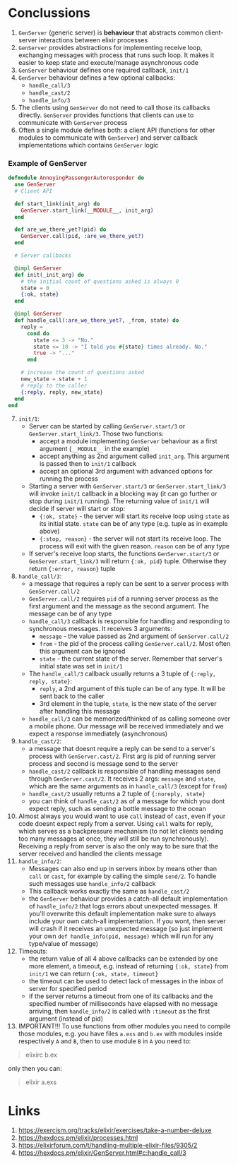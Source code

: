 # Conclussions
1. `GenServer` (generic server) is **behaviour** that abstracts common client-server interactions between elixir processes
2. `GenServer` provides abstractions for implementing receive loop, exchanging messages with process that runs such loop. It makes it easier to keep state and execute/manage asynchronous code
3. `GenServer` behaviour defines one required callback, `init/1`
4. `GenServer` behaviour defines a few optional callbacks:
    - `handle_call/3`
    - `handle_cast/2`
    - `handle_info/3`
5. The clients using `GenServer` do not need to call those its callbacks directly. `GenServer` provides functions that clients can use to communicate with `GenServer` process
6. Often a single module defines both: a client API (functions for other modules to communicate with `GenServer`) and server callback implementations which contains `GenServer` logic
### Example of GenServer
```elixir
defmodule AnnoyingPassengerAutoresponder do
  use GenServer
  # Client API

  def start_link(init_arg) do
    GenServer.start_link(__MODULE__, init_arg)
  end

  def are_we_there_yet?(pid) do
    GenServer.call(pid, :are_we_there_yet?)
  end

  # Server callbacks

  @impl GenServer
  def init(_init_arg) do
    # the initial count of questions asked is always 0
    state = 0
    {:ok, state}
  end

  @impl GenServer
  def handle_call(:are_we_there_yet?, _from, state) do
    reply =
      cond do
        state <= 3 -> "No."
        state <= 10 -> "I told you #{state} times already. No."
        true -> "..."
      end

    # increase the count of questions asked
    new_state = state + 1
    # reply to the caller
    {:reply, reply, new_state}
  end
end
```
7. `init/1`:
    - Server can be started by calling `GenServer.start/3` or `GenServer.start_link/3`. Those two functions:
        - accept a module implementing `GenServer` behaviour as a first argument (`__MODULE__` in the example)
        - accept anything as 2nd argument called `init_arg`. This argument is passed then to `init/1` callback
        - accept an optional 3rd argument with advanced options for running the process
    - Starting a server with `GenServer.start/3` or `GenServer.start_link/3` will invoke `init/1` callback in a blocking way (it can go further or stop during `init/1` running). The returning value of `init/1` will decide if server will start or stop:
        - `{:ok, state}` - the server will start its receive loop using `state` as its initial state. `state` can be of any type (e.g. tuple as in example above)
        - `{:stop, reason}` - the server will not start its receive loop. The process will exit with the given reason. `reason` can be of any type
    - If server's receive loop starts, the functions `GenServer.start/3` or `GenServer.start_link/3` will return `{:ok, pid}` tuple. Otherwise they return `{:error, reason}` tuple
8. `handle_call/3`:
    - a message that requires a reply can be sent to a server process with `GenServer.call/2`
    - `GenServer.call/2` requires `pid` of a running server process as the first argument and the message as the second argument. The message can be of any type
    - `handle_call/3` callback is responsible for handling and responding to synchronous messages. It receives 3 arguments:
        - `message` - the value passed as 2nd argument of `GenServer.call/2`
        - `from` - the pid of the process calling `GenServer.call/2`. Most often this argument can be ignored
        - `state` - the current state of the server. Remember that server's initial state was set in `init/1` 
    - The `handle_call/3` callback usually returns a 3 tuple of `{:reply, reply, state}`:
        - `reply`, a 2nd argument of this tuple can be of any type. It will be sent back to the caller
        - 3rd element in the tuple, `state`, is the new state of the server after handling this message 
    - `handle_call/3` can be memorized/thinked of as calling someone over a mobile phone. Our message will be received immediately and we expect a response immediately (asynchronous)
9. `handle_cast/2`:
    - a message that doesnt require a reply can be send to a server's process with `GenServer.cast/2`. First arg is pid of running server process and second is message send to the server
    - `handle_cast/2` callback is responsible of handling messages send through `GenServer.cast/2`. It receives 2 args: `message` and `state`, which are the same arguments as in `handle_call/3` (except for `from`)
    - `handle_cast/2` usually returns a 2 tuple of `{:noreply, state}` 
    - you can think of `handle_cast/2` as of a message for which you dont expect reply, such as sending a bottle message to the ocean
10. Almost always you would want to use `call` instead of `cast`, even if your code doesnt expect reply from a server. Using `call` waits for reply, which serves as a backpressure mechanism (to not let clients sending too many messages at once, they will still be run synchronously). Receiving a reply from server is also the only way to be sure that the server received and handled the clients message
11. `handle_info/2`:
    - Messages can also end up in servers inbox by means other than `call` or `cast`, for example by calling the simple `send/2`. To handle such messages use `handle_info/2` callback
    - This callback works exactly the same as `handle_cast/2` 
    - the `GenServer` behaviour provides a catch-all default implementation of `handle_info/2` that logs errors about unexpected messages. If you'll overwrite this default implementation make sure to always include your own catch-all implementation. If you wont, then server will crash if it receives an unexpected message (so just implement your own `def handle_info(pid, message)` which will run for any type/value of message) 
12. Timeouts:
    - the return value of all 4 above callbacks can be extended by one more element, a timeout, e.g. instead of returning `{:ok, state}` from `init/1` we can return `{:ok, state, timeout}`
    - the timeout can be used to detect lack of messages in the inbox of server for specified period
    - if the server returns a timeout from one of its callbacks and the specified number of milliseconds have elapsed with no message arriving, then `handle_info/2` is called with `:timeout` as the first argument (instead of pid)
13. IMPORTANT!!! To use functions from other modules you need to compile those modules, e.g.
you have files `a.exs` and `b.ex` with modules inside respectively `A` and `B`, then to use module `B` in `A` you need to:
> elixirc b.ex

only then you can:
> elixir a.exs

# Links
1. https://exercism.org/tracks/elixir/exercises/take-a-number-deluxe
2. https://hexdocs.pm/elixir/processes.html
3. https://elixirforum.com/t/handling-multiple-elixir-files/9305/2
4. https://hexdocs.pm/elixir/GenServer.html#c:handle_call/3









